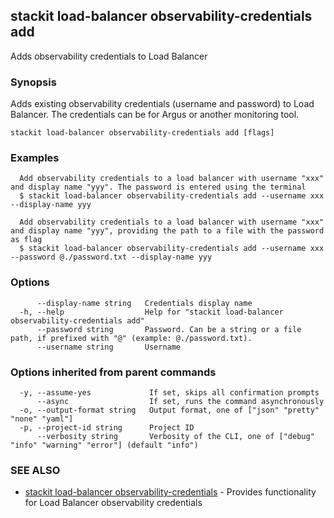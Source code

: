 ## stackit load-balancer observability-credentials add

Adds observability credentials to Load Balancer

### Synopsis

Adds existing observability credentials (username and password) to Load Balancer. The credentials can be for Argus or another monitoring tool.

```
stackit load-balancer observability-credentials add [flags]
```

### Examples

```
  Add observability credentials to a load balancer with username "xxx" and display name "yyy". The password is entered using the terminal
  $ stackit load-balancer observability-credentials add --username xxx --display-name yyy

  Add observability credentials to a load balancer with username "xxx" and display name "yyy", providing the path to a file with the password as flag
  $ stackit load-balancer observability-credentials add --username xxx --password @./password.txt --display-name yyy
```

### Options

```
      --display-name string   Credentials display name
  -h, --help                  Help for "stackit load-balancer observability-credentials add"
      --password string       Password. Can be a string or a file path, if prefixed with "@" (example: @./password.txt).
      --username string       Username
```

### Options inherited from parent commands

```
  -y, --assume-yes             If set, skips all confirmation prompts
      --async                  If set, runs the command asynchronously
  -o, --output-format string   Output format, one of ["json" "pretty" "none" "yaml"]
  -p, --project-id string      Project ID
      --verbosity string       Verbosity of the CLI, one of ["debug" "info" "warning" "error"] (default "info")
```

### SEE ALSO

* [stackit load-balancer observability-credentials](./stackit_load-balancer_observability-credentials.md)	 - Provides functionality for Load Balancer observability credentials

